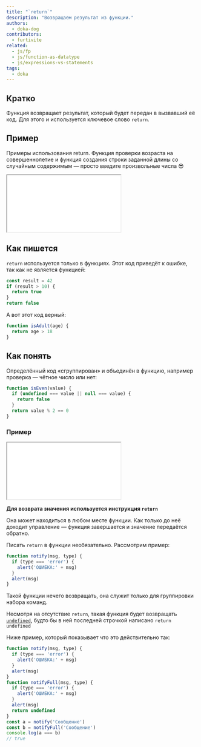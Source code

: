 ```yaml
---
title: "`return`"
description: "Возвращаем результат из функции."
authors:
  - doka-dog
contributors:
  - furtivite
related:
  - js/fp
  - js/function-as-datatype
  - js/expressions-vs-statements
tags:
  - doka
---
```


## Кратко

Функция возвращает результат, который будет передан в вызвавший её код. Для этого и используется ключевое слово `return`.

## Пример

Примеры использования return. Функция проверки возраста на совершеннолетие и функция создания строки заданной длины со случайным содержимым — просто введите произвольные числа 😎

<iframe title="Название — return — Дока" src="demos/vindi-r-eXLXBz/" heigh="100"></iframe>

## Как пишется

`return` используется только в функциях. Этот код приведёт к ошибке, так как не является функцией:

```js
const result = 42
if (result > 10) {
  return true
}
return false
```

А вот этот код верный:

```js
function isAdult(age) {
  return age > 18
}
```

## Как понять

Определённый код «сгруппирован» и объединён в функцию, например проверка — чётное число или нет:

```js
function isEven(value) {
  if (undefined === value || null === value) {
    return false
  }
  return value % 2 == 0
}
```

### Пример

<iframe title="Название — return — Дока" src="demos/vindi-r-jJdQqz/" heigh="100"></iframe>

__Для возврата значения используется инструкция `return`__

Она может находиться в любом месте функции. Как только до неё доходит управление — функция завершается и значение передаётся обратно.

Писать `return` в функции необязательно. Рассмотрим пример:

```js
function notify(msg, type) {
  if (type === 'error') {
    alert('ОШИБКА:' + msg)
  }
  alert(msg)
}
```

Такой функции нечего возвращать, она служит только для группировки набора команд.

Несмотря на отсутствие `return`, такая функция будет возвращать [`undefined`](/js/undefined/), будто бы в ней последней строчкой написано `return undefined`

Ниже пример, который показывает что это действительно так:

```js
function notify(msg, type) {
  if (type === 'error') {
    alert('ОШИБКА:' + msg)
  }
  alert(msg)
}
function notifyFull(msg, type) {
  if (type === 'error') {
    alert('ОШИБКА:' + msg)
  }
  alert(msg)
  return undefined
}
const a = notify('Сообщение')
const b = notifyFull('Сообщение')
console.log(a === b)
// true
```
